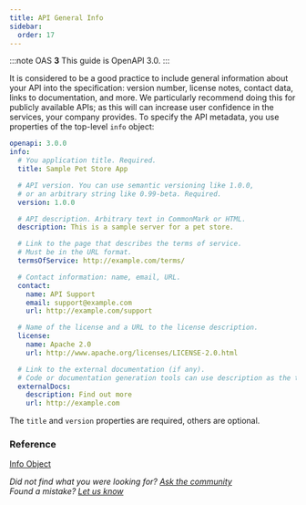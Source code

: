 ```yaml
---
title: API General Info
sidebar:
  order: 17
---
```


:::note
OAS **3** This guide is OpenAPI 3.0.
:::

It is considered to be a good practice to include general information about your API into the specification: version number, license notes, contact data, links to documentation, and more. We particularly recommend doing this for publicly available APIs; as this will can increase user confidence in the services, your company provides. To specify the API metadata, you use properties of the top-level `info` object:

```yaml
openapi: 3.0.0
info:
  # You application title. Required.
  title: Sample Pet Store App

  # API version. You can use semantic versioning like 1.0.0,
  # or an arbitrary string like 0.99-beta. Required.
  version: 1.0.0

  # API description. Arbitrary text in CommonMark or HTML.
  description: This is a sample server for a pet store.

  # Link to the page that describes the terms of service.
  # Must be in the URL format.
  termsOfService: http://example.com/terms/

  # Contact information: name, email, URL.
  contact:
    name: API Support
    email: support@example.com
    url: http://example.com/support

  # Name of the license and a URL to the license description.
  license:
    name: Apache 2.0
    url: http://www.apache.org/licenses/LICENSE-2.0.html

  # Link to the external documentation (if any).
  # Code or documentation generation tools can use description as the text of the link.
  externalDocs:
    description: Find out more
    url: http://example.com
```

The `title` and `version` properties are required, others are optional.

### Reference

[Info Object](https://github.com/OAI/OpenAPI-Specification/blob/master/versions/3.0.3.md#infoObject)

_Did not find what you were looking for? [Ask the community](https://community.smartbear.com/t5/Swagger-Open-Source-Tools/bd-p/SwaggerOSTools)  
Found a mistake? [Let us know](https://github.com/swagger-api/swagger.io/issues)_
